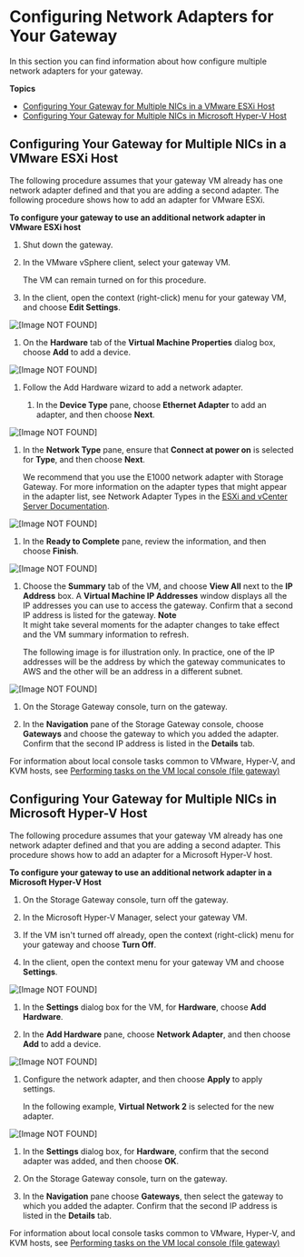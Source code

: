 # Configuring Network Adapters for Your Gateway<a name="configure-multi-nic"></a>

In this section you can find information about how configure multiple network adapters for your gateway\.

**Topics**
+ [Configuring Your Gateway for Multiple NICs in a VMware ESXi Host](#MaintenanceMultiNIC-vmaware)
+ [Configuring Your Gateway for Multiple NICs in Microsoft Hyper\-V Host](#MaintenanceMultiNIC-hyperv)

## Configuring Your Gateway for Multiple NICs in a VMware ESXi Host<a name="MaintenanceMultiNIC-vmaware"></a>

The following procedure assumes that your gateway VM already has one network adapter defined and that you are adding a second adapter\. The following procedure shows how to add an adapter for VMware ESXi\.

**To configure your gateway to use an additional network adapter in VMware ESXi host**

1. Shut down the gateway\.

1. In the VMware vSphere client, select your gateway VM\. 

   The VM can remain turned on for this procedure\.

1. In the client, open the context \(right\-click\) menu for your gateway VM, and choose **Edit Settings**\.

      
![\[Image NOT FOUND\]](http://docs.aws.amazon.com/filegateway/latest/files3/images/GSProvisionStorageforAppliance_11.png)

1. On the **Hardware** tab of the **Virtual Machine Properties** dialog box, choose **Add** to add a device\. 

      
![\[Image NOT FOUND\]](http://docs.aws.amazon.com/filegateway/latest/files3/images/GSProvisionStorageforAppliance_20.png)

1. Follow the Add Hardware wizard to add a network adapter\. 

   1. In the **Device Type** pane, choose **Ethernet Adapter** to add an adapter, and then choose **Next**\.

         
![\[Image NOT FOUND\]](http://docs.aws.amazon.com/filegateway/latest/files3/images/GatewayProvisionAdapter_10.png)

   1. In the **Network Type** pane, ensure that **Connect at power on** is selected for **Type**, and then choose **Next**\.

      We recommend that you use the E1000 network adapter with Storage Gateway\. For more information on the adapter types that might appear in the adapter list, see Network Adapter Types in the [ESXi and vCenter Server Documentation](http://pubs.vmware.com/vsphere-50/index.jsp?topic=/com.vmware.vsphere.vm_admin.doc_50/GUID-AF9E24A8-2CFA-447B-AC83-35D563119667.html&resultof=%22VMXNET%22%20%22vmxnet%22)\.

         
![\[Image NOT FOUND\]](http://docs.aws.amazon.com/filegateway/latest/files3//images/GatewayProvisionAdapter_15.png)

   1. In the **Ready to Complete** pane, review the information, and then choose **Finish**\.

         
![\[Image NOT FOUND\]](http://docs.aws.amazon.com/filegateway/latest/files3/images/GatewayProvisionAdapter_20.png)

1. Choose the **Summary** tab of the VM, and choose **View All** next to the **IP Address** box\. A **Virtual Machine IP Addresses** window displays all the IP addresses you can use to access the gateway\. Confirm that a second IP address is listed for the gateway\.
**Note**  
It might take several moments for the adapter changes to take effect and the VM summary information to refresh\.

   The following image is for illustration only\. In practice, one of the IP addresses will be the address by which the gateway communicates to AWS and the other will be an address in a different subnet\. 

      
![\[Image NOT FOUND\]](http://docs.aws.amazon.com/filegateway/latest/files3/images/GatewayProvisionAdapter_25.png)

1. On the Storage Gateway console, turn on the gateway\.

1. In the **Navigation** pane of the Storage Gateway console, choose **Gateways** and choose the gateway to which you added the adapter\. Confirm that the second IP address is listed in the **Details** tab\.

For information about local console tasks common to VMware, Hyper\-V, and KVM hosts, see [Performing tasks on the VM local console \(file gateway\)](manage-on-premises-fgw.md)

## Configuring Your Gateway for Multiple NICs in Microsoft Hyper\-V Host<a name="MaintenanceMultiNIC-hyperv"></a>

The following procedure assumes that your gateway VM already has one network adapter defined and that you are adding a second adapter\. This procedure shows how to add an adapter for a Microsoft Hyper\-V host\.

**To configure your gateway to use an additional network adapter in a Microsoft Hyper\-V Host**

1. On the Storage Gateway console, turn off the gateway\.

1. In the Microsoft Hyper\-V Manager, select your gateway VM\.

1. If the VM isn't turned off already, open the context \(right\-click\) menu for your gateway and choose **Turn Off**\.

1. In the client, open the context menu for your gateway VM and choose **Settings**\.

      
![\[Image NOT FOUND\]](http://docs.aws.amazon.com/filegateway/latest/files3/images/hyperv-manager10.png)

1. In the **Settings** dialog box for the VM, for **Hardware**, choose **Add Hardware**\.

1. In the **Add Hardware** pane, choose **Network Adapter**, and then choose **Add** to add a device\. 

      
![\[Image NOT FOUND\]](http://docs.aws.amazon.com/filegateway/latest/files3/../shared/images/hyperv-vm-settings15.png)

1. Configure the network adapter, and then choose **Apply** to apply settings\.

   In the following example, **Virtual Network 2** is selected for the new adapter\.

      
![\[Image NOT FOUND\]](http://docs.aws.amazon.com/filegateway/latest/files3/images/hyperv-vm-settings16.png)

1. In the **Settings** dialog box, for **Hardware**, confirm that the second adapter was added, and then choose **OK**\.

1. On the Storage Gateway console, turn on the gateway\.

1. In the **Navigation** pane choose **Gateways**, then select the gateway to which you added the adapter\. Confirm that the second IP address is listed in the **Details** tab\.

For information about local console tasks common to VMware, Hyper\-V, and KVM hosts, see [Performing tasks on the VM local console \(file gateway\)](manage-on-premises-fgw.md)